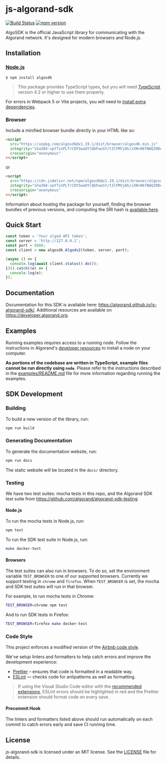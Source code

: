 # js-algorand-sdk

[![Build Status](https://travis-ci.com/algorand/js-algorand-sdk.svg?branch=master)](https://travis-ci.com/algorand/js-algorand-sdk) [![npm version](https://badge.fury.io/js/algosdk.svg)](https://www.npmjs.com/package/algosdk)

AlgoSDK is the official JavaScript library for communicating with the Algorand network. It's designed for modern browsers and Node.js.

## Installation

### [Node.js](https://nodejs.org/en/download/)

```
$ npm install algosdk
```

> This package provides TypeScript types, but you will need [TypeScript](https://www.typescriptlang.org/) version 4.2 or higher to use them properly.

For errors in Webpack 5 or Vite projects, you will need to [install extra dependencies](FAQ.md#it-says-error-cant-resolve-in-the-sdk).

### Browser

Include a minified browser bundle directly in your HTML like so:

```html
<script
  src="https://unpkg.com/algosdk@v1.19.1/dist/browser/algosdk.min.js"
  integrity="sha384-vpY7inPLTrCOYSwaOYlQbFwoSY/t3lFMVjAh/iXN+86fNAQ39DeQjlX87aczChqD"
  crossorigin="anonymous"
></script>
```

or

```html
<script
  src="https://cdn.jsdelivr.net/npm/algosdk@v1.19.1/dist/browser/algosdk.min.js"
  integrity="sha384-vpY7inPLTrCOYSwaOYlQbFwoSY/t3lFMVjAh/iXN+86fNAQ39DeQjlX87aczChqD"
  crossorigin="anonymous"
></script>
```

Information about hosting the package for yourself, finding the browser bundles of previous versions, and computing the SRI hash is [available here](FAQ.md).

## Quick Start

```javascript
const token = 'Your algod API token';
const server = 'http://127.0.0.1';
const port = 8080;
const client = new algosdk.Algodv2(token, server, port);

(async () => {
  console.log(await client.status().do());
})().catch((e) => {
  console.log(e);
});
```

## Documentation

Documentation for this SDK is available here: https://algorand.github.io/js-algorand-sdk/. Additional resources are available on https://developer.algorand.org.

## Examples

Running examples requires access to a running node. Follow the instructions in Algorand's [developer resources](https://developer.algorand.org/docs/run-a-node/setup/install/) to install a node on your computer.

**As portions of the codebase are written in TypeScript, example files cannot be run directly using `node`**. Please refer to the instructions described in the [examples/README.md](examples/README.md) file for more information regarding running the examples.

## SDK Development

### Building

To build a new version of the library, run:

```bash
npm run build
```

### Generating Documentation

To generate the documentation website, run:

```bash
npm run docs
```

The static website will be located in the `docs/` directory.

### Testing

We have two test suites: mocha tests in this repo, and the Algorand SDK test suite from https://github.com/algorand/algorand-sdk-testing.

#### Node.js

To run the mocha tests in Node.js, run:

```bash
npm test
```

To run the SDK test suite in Node.js, run:

```bash
make docker-test
```

#### Browsers

The test suites can also run in browsers. To do so, set the environment variable `TEST_BROWSER` to
one of our supported browsers. Currently we support testing in `chrome` and `firefox`. When
`TEST_BROWSER` is set, the mocha and SDK test suites will run in that browser.

For example, to run mocha tests in Chrome:

```bash
TEST_BROWSER=chrome npm test
```

And to run SDK tests in Firefox:

```bash
TEST_BROWSER=firefox make docker-test
```

### Code Style

This project enforces a modified version of the [Airbnb code style](https://github.com/airbnb/javascript).

We've setup linters and formatters to help catch errors and improve the development experience:

- [Prettier](https://prettier.io/) – ensures that code is formatted in a readable way.
- [ESLint](https://eslint.org/) — checks code for antipatterns as well as formatting.

> If using the Visual Studio Code editor with the [recommended extensions](.vscode/extensions.json), ESLint errors should be highlighted in red and the Prettier extension should format code on every save.

#### Precommit Hook

The linters and formatters listed above should run automatically on each commit to catch errors early and save CI running time.

## License

js-algorand-sdk is licensed under an MIT license. See the [LICENSE](https://github.com/algorand/js-algorand-sdk/blob/master/LICENSE) file for details.
